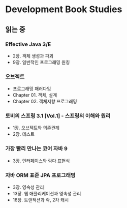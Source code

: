 # Development Book Studies

## 읽는 중

### Effective Java 3/E

- 2장. 객체 생성과 파괴
- 9장. 일반적인 프로그래밍 원칭

### 오브젝트

- 프로그래밍 패러다임
- Chapter 01. 객체, 설계
- Chapter 02. 객체지향 프로그래밍

### 토비의 스프링 3.1 [Vol.1] - 스프링의 이해와 원리

- 1장. 오브젝트와 의존관계
- 2장. 테스트

### 가장 빨리 만나는 코어 자바 9

- 3장. 인터페이스와 람다 표현식

### 자바 ORM 표준 JPA 프로그래밍

- 3장. 영속성 관리
- 13장. 웹 애플리케이션과 영속성 관리
- 16장. 트랜잭션과 락, 2차 캐시
